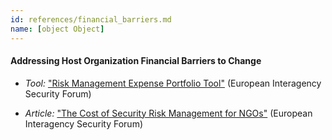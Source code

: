 ```yaml
---
id: references/financial_barriers.md
name: [object Object]
---
```


#### Addressing Host Organization Financial Barriers to Change

  * *Tool:* ["Risk Management Expense Portfolio Tool"](https://www.eisf.eu/library/risk-management-expense-portfolio/) (European Interagency Security Forum)

  * *Article:* ["The Cost of Security Risk Management for NGOs"](https://www.eisf.eu/library/the-cost-of-security-risk-management-for-ngos/) (European Interagency Security Forum)

